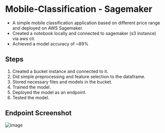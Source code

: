 # Mobile-Classification - Sagemaker

- A simple mobile classification application based on different price range and deployed on AWS Sagemaker.
- Created a notebook locally and connected to sagemaker (s3 instance) via aws cli.
- Achieved a model accuracy of ~89%

## Steps
1. Created a bucket instance and connected to it.
2. Did simple preprocessing and feature selection to the dataframe.
3. Stored necessary files and models in the bucket.
4. Trained the model.
5. Deployed the model as an endpoint.
6. Tested the model.

## Endpoint Screenshot
![image](https://github.com/RajKulk16/Mobile-Classification---Sagemaker/assets/74099005/4ea76f5e-44c8-46ab-a7cc-00dbc8f70189)
